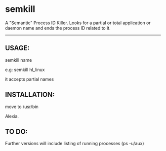 # semkill

A "Semantic" Process ID Killer. 
Looks for a partial or total application or daemon name and ends the process ID related to it. 


--------------------------
USAGE:
------
semkill name

e.g: semkill hl_linux

it accepts partial names

INSTALLATION:
-------------
move to /usr/bin 


Alexia.

TO DO:
------
Further versions will include listing of running processes (ps -u/aux)
